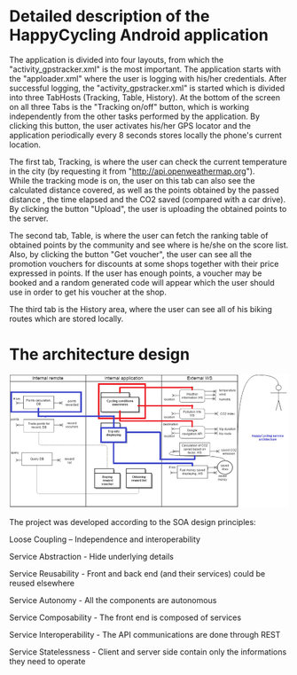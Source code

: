 # Detailed description of the HappyCycling Android application

The application is divided into four layouts, from which the "activity_gpstracker.xml" is the most important. The application starts with the "apploader.xml" where the user is logging with his/her credentials. 
After successful logging, the "activity_gpstracker.xml" is started which is divided into three TabHosts (Tracking, Table, History). At the bottom of the screen on all three Tabs is the "Tracking on/off" button, which is working independently from the other tasks performed by the application. By clicking this button, the user activates his/her GPS locator and the application periodically every 8 seconds stores locally the phone's current location.

The first tab, Tracking, is where the user can check the current temperature in the city (by requesting it from "http://api.openweathermap.org").  
While the tracking mode is on, the user on this tab can also see the calculated distance covered, as well as the points obtained by the passed distance , the time elapsed and the CO2 saved (compared with a car drive). By clicking the button "Upload", the user is uploading the obtained points to the server.

The second tab, Table, is where the user can fetch the ranking table of obtained points by the community and see where is he/she on the score list. Also, by clicking the button "Get voucher", the user can see all the promotion vouchers for discounts at some shops together with their price expressed in points. If the user has enough points, a voucher may be booked and a random generated code will appear which the user should use in order to get his voucher at the shop. 

The third tab is the History area, where the user can see all of his biking routes which are stored locally. 

# The architecture design
![alt tag](https://github.com/dimcey/HappyCycling/blob/master/Architecture.png)

The project was developed according to the SOA design principles:

Loose Coupling – Independence and interoperability

Service Abstraction - Hide underlying details

Service Reusability - Front and back end (and their services) could be reused elsewhere

Service Autonomy - All the components are autonomous

Service Composability - The front end is composed of services

Service Interoperability - The API communications are done through REST

Service Statelessness - Client and server side contain only the informations they need to operate
